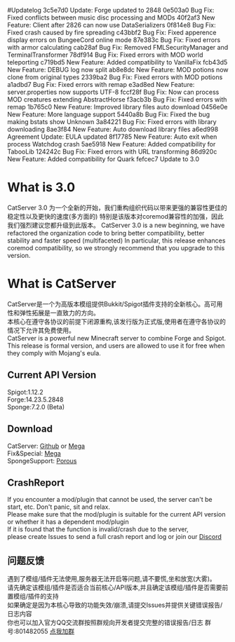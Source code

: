 #Updatelog
3c5e7d0 Update: Forge updated to 2848
0e503a0 Bug Fix: Fixed conflicts between music disc processing and MODs
40f2af3 New Feature: Client after 2826 can now use DataSerializers
0f814e8 Bug Fix: Fixed crash caused by fire spreading
c43bbf2 Bug Fix: Fixed apperence display errors on BungeeCord online mode
87e383c Bug Fix: Fixed errors with armor calculating
cab28af Bug Fix: Removed FMLSecurityManager and TerminalTransformer
78df914 Bug Fix: Fixed errors with MOD world teleporting
c719bd5 New Feature: Added compatibility to VanillaFix
fcb43d5 New Feature: DEBUG log now split
ab8e8dc New Feature: MOD potions now clone from original types 
2339ba2 Bug Fix: Fixed errors with MOD potions
a1adbd7 Bug Fix: Fixed errors with remap
e3ad8ed New Feature: server.properties now supports UTF-8
fccf28f Bug Fix: Now can process MOD creatures extending AbstractHorse
f3acb3b Bug Fix: Fixed errors with remap
1b765c0 New Feature: Improved library files auto download
0456e0e New Feature: More language support
5440a8b Bug Fix: Fixed the bug making bstats show Unknown
3a84221 Bug Fix: Fixed errors with library downloading
8ae3f84 New Feature: Auto download library files
a6ed998 Agreement Update: EULA updated
8f17785 New Feature: Auto exit when process Watchdog crash
5ae5918 New Feature: Added compatibility for TabooLib
124242c Bug Fix: Fixed errors with URL transforming
86d920c New Feature: Added compatibility for Quark
fefcec7 Update to 3.0
# What is 3.0
CatServer 3.0 为一个全新的开始，我们重构组织代码以带来更强的兼容性更佳的稳定性以及更快的速度(多方面的)
特别是该版本对coremod兼容性的加强，因此我们强烈建议您都升级到此版本。
CatServer 3.0 is a new beginning, we have refactored the organization code to bring better compatibility, better stability and faster speed (multifaceted)
In particular, this release enhances coremod compatibility, so we strongly recommend that you upgrade to this version.
# What is CatServer
CatServer是一个为高版本模组提供Bukkit/Spigot插件支持的全新核心。高可用性和弹性拓展是一直致力的方向。<br>
本核心在遵守各协议的前提下闭源重构,该发行版为正式版,使用者在遵守各协议的情况下允许其免费使用。<br>
CatServer is a powerful new Minecraft server to combine Forge and Spigot.<br>
This release is formal version, and users are allowed to use it for free when they comply with Mojang's eula.
## Current API Version
Spigot:1.12.2<br>
Forge:14.23.5.2848<br>
Sponge:7.2.0 (Beta)
## Download
CatServer: [Github](https://github.com/CatServer/CatServer/archive/master.zip "Download") or [Mega](https://mega.nz/#F!nZoXHILQ!xV6rqHXMuUYZkTWdFTqp3Q "Download")<br>
Fix&Special: [Mega](https://mega.nz/#F!PQommYJa!DHzLp2mX850ydOrBmTqGiQ "Mega")<br>
SpongeSupport:  [Porous](https://github.com/CatServer/Porous "Git")
## CrashReport
If you encounter a mod/plugin that cannot be used, the server can't be start, etc. Don't panic, sit and relax.<br>
Please make sure that the mod/plugin is suitable for the current API version or whether it has a dependent mod/plugin<br>
If it is found that the function is invalid/crash due to the server,<br>
please create Issues to send a full crash report and log or join our [Discord](https://discord.gg/EEgtnXC "Discord")
## 问题反馈
遇到了模组/插件无法使用,服务器无法开启等问题,请不要慌,坐和放宽(大雾)。<br>
请先确定该模组/插件是否适合当前核心/API版本,并且确定该模组/插件是否需要前置模组/插件的支持<br>
如果确定是因为本核心导致的功能失效/崩溃,请提交Issues并提供关键错误报告/日志内容<br>
你也可以加入官方QQ交流群按照群规向开发者提交完整的错误报告/日志 群号:801482055 [点我加群](https://jq.qq.com/?_wv=1027&k=5eFH07H "加群链接")